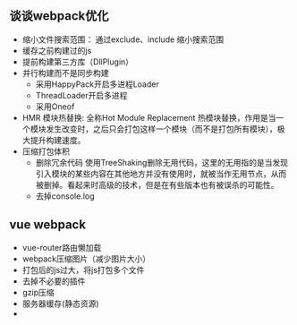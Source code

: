 ## 谈谈webpack优化
- 缩小文件搜索范围： 通过exclude、include 缩小搜索范围
- 缓存之前构建过的js
- 提前构建第三方库（DllPlugin）
- 并行构建而不是同步构建
  - 采用HappyPack开启多进程Loader
  - ThreadLoader开启多进程
  - 采用Oneof
- HMR 模块热替换: 全称Hot Module Replacement 热模块替换，作用是当一个模块发生改变时，之后只会打包这样一个模块（而不是打包所有模块），极大提升构建速度。
- 压缩打包体积
  - 删除冗余代码
    使用TreeShaking删除无用代码，这里的无用指的是当发现引入模块的某些内容在其他地方并没有使用时，就被当作无用节点，从而被删掉。看起来时高级的技术，但是在有些版本也有被误杀的可能性。
  - 去掉console.log
## vue webpack
- vue-router路由懒加载
- webpack压缩图片（减少图片大小）
- 打包后的js过大，将js打包多个文件
- 去掉不必要的插件
- gzip压缩
- 服务器缓存(静态资源)
- 

